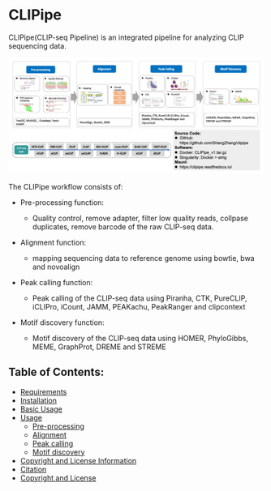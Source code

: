 
# CLIPipe

CLIPipe(CLIP-seq Pipeline) is an integrated pipeline for analyzing CLIP sequencing data.

![Pipeline of Tutorial](img/CLIPipe_pipeline.png)

The CLIPipe workflow consists of:

- Pre-processing function:
    - Quality control, remove adapter, filter low quality reads, collpase duplicates, remove barcode of the raw CLIP-seq data.
    
- Alignment function:
    - mapping sequencing data to reference genome using bowtie, bwa and novoalign
    
- Peak calling function:
    - Peak calling of the CLIP-seq data using Piranha, CTK, PureCLIP, iCLIPro, iCount, JAMM, PEAKachu, PeakRanger and clipcontext
    
- Motif discovery function:
    - Motif discovery of the CLIP-seq data using HOMER, PhyloGibbs, MEME, GraphProt, DREME and STREME
    
## Table of Contents:

- [Requirements](1_requirement.md)
- [Installation](2_installation.md)
- [Basic Usage](3_basic_usage.md)
- [Usage](4_usage.md)
    - [Pre-processing](4_usage.md#rre-processing)
    - [Alignment](4_usage.md#alignment)
    - [Peak calling](4_usage.md#peak-calling)
    - [Motif discovery](4_usage.md#motif-discovery)
- [Copyright and License Information](4_usage.md#copyright-and-license-information)
- [Citation](#citation)
- [Copyright and License](5_copyright_and_license)


